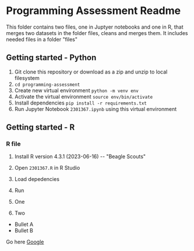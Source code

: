 # Programming Assessment Readme
This folder contains two files, one in Juptyer notebooks and one in R, that merges two datasets in the folder files, cleans and merges them.
It includes needed files in a folder "files"

## Getting started - Python

1. Git clone this repository or download as a zip and unzip to local filesystem
2. `cd programming-assessment`
3. Create new virtual environment `python -m venv env`
4. Activate the virtual environment `source env/bin/activate`
5. Install dependencies `pip install -r requirements.txt`
5. Run Jupyter Notebook `2301367.ipynb` using this virtual environment

## Getting started - R

### R file

1. Install R version 4.3.1 (2023-06-16) -- "Beagle Scouts"
2. Open `2301367.R` in R Studio
3. Load depedencies
4. Run


1. One
2. Two

- Bullet A
- Bullet B



Go here [Google](https://google.com)